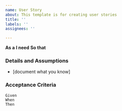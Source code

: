 ```yaml
---
name: User Story
about: This template is for creating user stories
title: ''
labels: ''
assignees: ''

---
```


**As a** 
**I need** 
**So that**
   
 ### Details and Assumptions
 * [document what you know]
   
 ### Acceptance Criteria  
   
 ```gherkin
 Given 
 When 
 Then 
```
